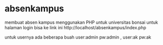 # absenkampus
membuat absen kampus menggunakan PHP untuk universitas bonsai untuk halaman login bisa ke link ini http://localhost/absenkampus/index.php 

untuk usernya ada beberapa buah user:admin pw:admin , user:ak pw:ak
